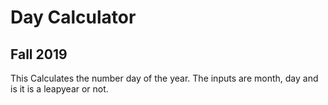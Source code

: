 # Day Calculator
## Fall 2019
This Calculates the number day of the year.
The inputs are month, day and is it is a leapyear or not.
